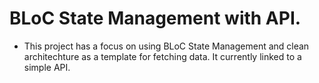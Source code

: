 # BLoC State Management with API. 

- This project has a focus on using BLoC State Management and clean architechture as a template for fetching data. It currently linked to a simple API. 
